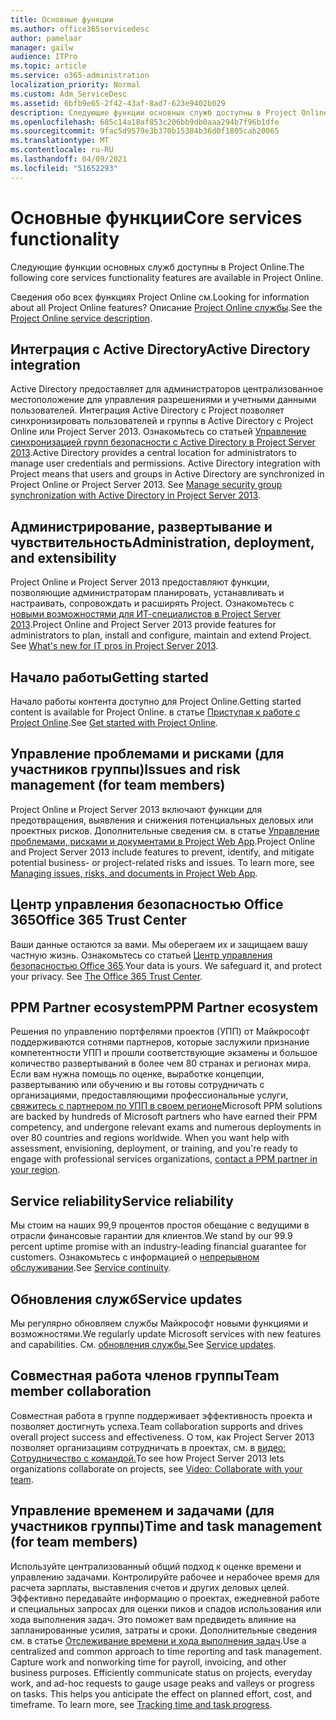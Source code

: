 ```yaml
---
title: Основные функции
ms.author: office365servicedesc
author: pamelaar
manager: gailw
audience: ITPro
ms.topic: article
ms.service: o365-administration
localization_priority: Normal
ms.custom: Adm_ServiceDesc
ms.assetid: 6bfb9e65-2f42-43af-8ad7-623e9402b029
description: Следующие функции основных служб доступны в Project Online.
ms.openlocfilehash: 685c14a18af853c206bb9db0aaa294b7f96b1dfe
ms.sourcegitcommit: 9fac5d9579e3b370b15384b36d0f1805cab20065
ms.translationtype: MT
ms.contentlocale: ru-RU
ms.lasthandoff: 04/09/2021
ms.locfileid: "51652293"
---
```

# <a name="core-services-functionality"></a><span data-ttu-id="85e0d-103">Основные функции</span><span class="sxs-lookup"><span data-stu-id="85e0d-103">Core services functionality</span></span>

<span data-ttu-id="85e0d-104">Следующие функции основных служб доступны в Project Online.</span><span class="sxs-lookup"><span data-stu-id="85e0d-104">The following core services functionality features are available in Project Online.</span></span>
  
<span data-ttu-id="85e0d-105">Сведения обо всех функциях Project Online см.</span><span class="sxs-lookup"><span data-stu-id="85e0d-105">Looking for information about all Project Online features?</span></span> <span data-ttu-id="85e0d-106">Описание [Project Online службы](project-online-service-description.md).</span><span class="sxs-lookup"><span data-stu-id="85e0d-106">See the [Project Online service description](project-online-service-description.md).</span></span>
  
## <a name="active-directory-integration"></a><span data-ttu-id="85e0d-107">Интеграция с Active Directory</span><span class="sxs-lookup"><span data-stu-id="85e0d-107">Active Directory integration</span></span>

<span data-ttu-id="85e0d-p102">Active Directory предоставляет для администраторов централизованное местоположение для управления разрешениями и учетными данными пользователей. Интеграция Active Directory с Project позволяет синхронизировать пользователей и группы в Active Directory с Project Online или Project Server 2013. Ознакомьтесь со статьей [Управление синхронизацией групп безопасности с Active Directory в Project Server 2013](/project/manage-security-group-synchronization-with-active-directory-in-project-server).</span><span class="sxs-lookup"><span data-stu-id="85e0d-p102">Active Directory provides a central location for administrators to manage user credentials and permissions. Active Directory integration with Project means that users and groups in Active Directory are synchronized in Project Online or Project Server 2013. See [Manage security group synchronization with Active Directory in Project Server 2013](/project/manage-security-group-synchronization-with-active-directory-in-project-server).</span></span>
  
## <a name="administration-deployment-and-extensibility"></a><span data-ttu-id="85e0d-111">Администрирование, развертывание и чувствительность</span><span class="sxs-lookup"><span data-stu-id="85e0d-111">Administration, deployment, and extensibility</span></span>

<span data-ttu-id="85e0d-p103">Project Online и Project Server 2013 предоставляют функции, позволяющие администраторам планировать, устанавливать и настраивать, сопровождать и расширять Project. Ознакомьтесь с [новыми возможностями для ИТ-специалистов в Project Server 2013](/project/what-s-new-for-it-pros-in-project-server-2016).</span><span class="sxs-lookup"><span data-stu-id="85e0d-p103">Project Online and Project Server 2013 provide features for administrators to plan, install and configure, maintain and extend Project. See [What's new for IT pros in Project Server 2013](/project/what-s-new-for-it-pros-in-project-server-2016).</span></span>
  
## <a name="getting-started"></a><span data-ttu-id="85e0d-114">Начало работы</span><span class="sxs-lookup"><span data-stu-id="85e0d-114">Getting started</span></span>

<span data-ttu-id="85e0d-115">Начало работы контента доступно для Project Online.</span><span class="sxs-lookup"><span data-stu-id="85e0d-115">Getting started content is available for Project Online.</span></span> <span data-ttu-id="85e0d-116">в статье [Приступая к работе с Project Online](https://support.office.com/article/E3E5F64F-ADA5-4F9D-A578-130B2D4E5F11).</span><span class="sxs-lookup"><span data-stu-id="85e0d-116">See [Get started with Project Online](https://support.office.com/article/E3E5F64F-ADA5-4F9D-A578-130B2D4E5F11).</span></span>
  
## <a name="issues-and-risk-management-for-team-members"></a><span data-ttu-id="85e0d-117">Управление проблемами и рисками (для участников группы)</span><span class="sxs-lookup"><span data-stu-id="85e0d-117">Issues and risk management (for team members)</span></span>

<span data-ttu-id="85e0d-p105">Project Online и Project Server 2013 включают функции для предотвращения, выявления и снижения потенциальных деловых или проектных рисков. Дополнительные сведения см. в статье [Управление проблемами, рисками и документами в Project Web App](/previous-versions/office/project-server-2010/hh767484(v=office.14)).</span><span class="sxs-lookup"><span data-stu-id="85e0d-p105">Project Online and Project Server 2013 include features to prevent, identify, and mitigate potential business- or project-related risks and issues. To learn more, see [Managing issues, risks, and documents in Project Web App](/previous-versions/office/project-server-2010/hh767484(v=office.14)).</span></span>
  
## <a name="office-365-trust-center"></a><span data-ttu-id="85e0d-120">Центр управления безопасностью Office 365</span><span class="sxs-lookup"><span data-stu-id="85e0d-120">Office 365 Trust Center</span></span>

<span data-ttu-id="85e0d-p106">Ваши данные остаются за вами. Мы оберегаем их и защищаем вашу частную жизнь. Ознакомьтесь со статьей [Центр управления безопасностью Office 365](https://go.microsoft.com/fwlink/?LinkId=402637).</span><span class="sxs-lookup"><span data-stu-id="85e0d-p106">Your data is yours. We safeguard it, and protect your privacy. See [The Office 365 Trust Center](https://go.microsoft.com/fwlink/?LinkId=402637).</span></span>
  
## <a name="ppm-partner-ecosystem"></a><span data-ttu-id="85e0d-124">PPM Partner ecosystem</span><span class="sxs-lookup"><span data-stu-id="85e0d-124">PPM Partner ecosystem</span></span>

<span data-ttu-id="85e0d-p107">Решения по управлению портфелями проектов (УПП) от Майкрософт поддерживаются сотнями партнеров, которые заслужили признание компетентности УПП и прошли соответствующие экзамены и большое количество развертываний в более чем 80 странах и регионах мира. Если вам нужна помощь по оценке, выработке концепции, развертыванию или обучению и вы готовы сотрудничать с организациями, предоставляющими профессиональные услуги, [свяжитесь с партнером по УПП в своем регионе](https://go.microsoft.com/fwlink/p/?LinkId=272646)</span><span class="sxs-lookup"><span data-stu-id="85e0d-p107">Microsoft PPM solutions are backed by hundreds of Microsoft partners who have earned their PPM competency, and undergone relevant exams and numerous deployments in over 80 countries and regions worldwide. When you want help with assessment, envisioning, deployment, or training, and you're ready to engage with professional services organizations, [contact a PPM partner in your region](https://go.microsoft.com/fwlink/p/?LinkId=272646).</span></span>
  
## <a name="service-reliability"></a><span data-ttu-id="85e0d-127">Service reliability</span><span class="sxs-lookup"><span data-stu-id="85e0d-127">Service reliability</span></span>

<span data-ttu-id="85e0d-128">Мы стоим на наших 99,9 процентов простоя обещание с ведущими в отрасли финансовые гарантии для клиентов.</span><span class="sxs-lookup"><span data-stu-id="85e0d-128">We stand by our 99.9 percent uptime promise with an industry-leading financial guarantee for customers.</span></span> <span data-ttu-id="85e0d-129">Ознакомьтесь с информацией о [непрерывном обслуживании](https://go.microsoft.com/fwlink/?LinkId=402653).</span><span class="sxs-lookup"><span data-stu-id="85e0d-129">See [Service continuity](https://go.microsoft.com/fwlink/?LinkId=402653).</span></span>
  
## <a name="service-updates"></a><span data-ttu-id="85e0d-130">Обновления служб</span><span class="sxs-lookup"><span data-stu-id="85e0d-130">Service updates</span></span>

<span data-ttu-id="85e0d-131">Мы регулярно обновляем службы Майкрософт новыми функциями и возможностями.</span><span class="sxs-lookup"><span data-stu-id="85e0d-131">We regularly update Microsoft services with new features and capabilities.</span></span> <span data-ttu-id="85e0d-132">См. [обновления службы.](../office-365-platform-service-description/service-updates.md)</span><span class="sxs-lookup"><span data-stu-id="85e0d-132">See [Service updates](../office-365-platform-service-description/service-updates.md).</span></span>
  
## <a name="team-member-collaboration"></a><span data-ttu-id="85e0d-133">Совместная работа членов группы</span><span class="sxs-lookup"><span data-stu-id="85e0d-133">Team member collaboration</span></span>

<span data-ttu-id="85e0d-134">Совместная работа в группе поддерживает эффективность проекта и позволяет достигнуть успеха.</span><span class="sxs-lookup"><span data-stu-id="85e0d-134">Team collaboration supports and drives overall project success and effectiveness.</span></span> <span data-ttu-id="85e0d-135">О том, как Project Server 2013 позволяет организациям сотрудничать в проектах, см. в [видео: Сотрудничество с командой.](https://go.microsoft.com/fwlink/?LinkId=402628)</span><span class="sxs-lookup"><span data-stu-id="85e0d-135">To see how Project Server 2013 lets organizations collaborate on projects, see [Video: Collaborate with your team](https://go.microsoft.com/fwlink/?LinkId=402628).</span></span>
  
## <a name="time-and-task-management-for-team-members"></a><span data-ttu-id="85e0d-136">Управление временем и задачами (для участников группы)</span><span class="sxs-lookup"><span data-stu-id="85e0d-136">Time and task management (for team members)</span></span>

<span data-ttu-id="85e0d-p111">Используйте централизованный общий подход к оценке времени и управлению задачами. Контролируйте рабочее и нерабочее время для расчета зарплаты, выставления счетов и других деловых целей. Эффективно передавайте информацию о проектах, ежедневной работе и специальных запросах для оценки пиков и спадов использования или хода выполнения задач. Это поможет вам предвидеть влияние на запланированные усилия, затраты и сроки. Дополнительные сведения см. в статье [Отслеживание времени и хода выполнения задач](https://go.microsoft.com/fwlink/p/?LinkId=271321).</span><span class="sxs-lookup"><span data-stu-id="85e0d-p111">Use a centralized and common approach to time reporting and task management. Capture work and nonworking time for payroll, invoicing, and other business purposes. Efficiently communicate status on projects, everyday work, and ad-hoc requests to gauge usage peaks and valleys or progress on tasks. This helps you anticipate the effect on planned effort, cost, and timeframe. To learn more, see [Tracking time and task progress](https://go.microsoft.com/fwlink/p/?LinkId=271321).</span></span>
